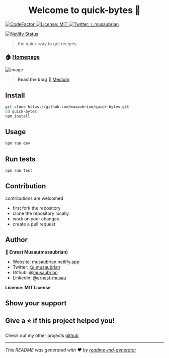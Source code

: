 <h1 align="center">Welcome to quick-bytes 👋</h1>
<p>

  <a href="https://www.codefactor.io/repository/github/musaubrian/quick-bytes">
    <img src="https://www.codefactor.io/repository/github/musaubrian/quick-bytes/badge"alt="CodeFactor" />
  </a>
  <a href="#" target="_blank">
    <img alt="License: MIT" src="https://img.shields.io/badge/License-MIT-yellow.svg" />
  </a>
  <a href="https://twitter.com/_musaubrian" target="_blank">
    <img alt="Twitter: \_musaubrian" src="https://img.shields.io/twitter/follow/_musaubrian.svg?style=social" />
  </a>

  [![Netlify Status](https://api.netlify.com/api/v1/badges/929b8d52-3a42-4201-aada-f06368afb603/deploy-status)](https://app.netlify.com/sites/quickbyts/deploys)
</p>


> the quick way to get recipes.

### 🏠 [Homepage](https://quickbyts.netlify.app)

![image](https://user-images.githubusercontent.com/94367979/206263858-0da258da-f95a-4d82-8bb5-62c29b9e1ff8.png)


> **Read the blog**
> 📜 [Medium](https://medium.com/@musaubrian/quickbytes-8994b39dfb94)

## Install

```sh
git clone https://github.com/musaubrian/quick-bytes.git
cd quick-bytes
npm install
```

## Usage

```sh
npm run dev
```

## Run tests

```sh
npm run test
```
## Contribution

contributions are welcomed
- first fork the repository
- clone the repository locally
- work on your changes
- create a pull request

## Author

👤 **Enrest Musau(musaubrian)**

* Website: musaubrian.netlify.app
* Twitter: [@\_musaubrian](https://twitter.com/_musaubrian)
* Github: [@musaubrian](https://github.com/musaubrian)
* LinkedIn: [@ernest-musau](https://linkedin.com/in/ernest-musau)

**License: MIT License**

## Show your support

Give a ⭐️ if this project helped you!
----
Check out my other projects
[github](https://github.com/musaubrian/)

***
_This README was generated with ❤️ by [readme-md-generator](https://github.com/kefranabg/readme-md-generator)_
